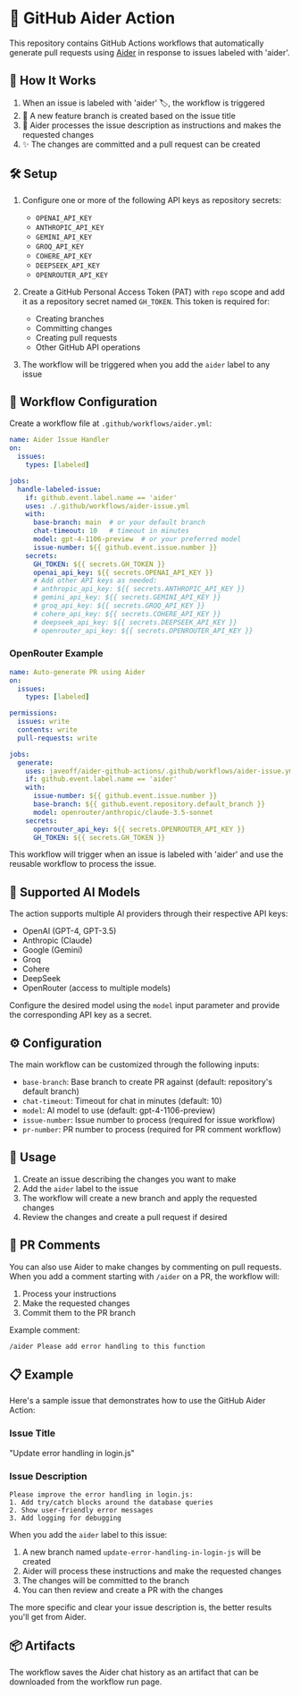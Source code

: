 # 🤖 GitHub Aider Action

This repository contains GitHub Actions workflows that automatically generate pull requests using [Aider](https://github.com/paul-gauthier/aider) in response to issues labeled with 'aider'.

## 🔄 How It Works

1. When an issue is labeled with 'aider' 🏷️, the workflow is triggered
2. 🌿 A new feature branch is created based on the issue title
3. 🤖 Aider processes the issue description as instructions and makes the requested changes
4. ✨ The changes are committed and a pull request can be created

## 🛠️ Setup

1. Configure one or more of the following API keys as repository secrets:
   - `OPENAI_API_KEY`
   - `ANTHROPIC_API_KEY`
   - `GEMINI_API_KEY`
   - `GROQ_API_KEY`
   - `COHERE_API_KEY`
   - `DEEPSEEK_API_KEY`
   - `OPENROUTER_API_KEY`

2. Create a GitHub Personal Access Token (PAT) with `repo` scope and add it as a repository secret named `GH_TOKEN`. This token is required for:
   - Creating branches
   - Committing changes
   - Creating pull requests
   - Other GitHub API operations

3. The workflow will be triggered when you add the `aider` label to any issue

## 📄 Workflow Configuration

Create a workflow file at `.github/workflows/aider.yml`:

```yaml
name: Aider Issue Handler
on:
  issues:
    types: [labeled]

jobs:
  handle-labeled-issue:
    if: github.event.label.name == 'aider'
    uses: ./.github/workflows/aider-issue.yml
    with:
      base-branch: main  # or your default branch
      chat-timeout: 10   # timeout in minutes
      model: gpt-4-1106-preview  # or your preferred model
      issue-number: ${{ github.event.issue.number }}
    secrets:
      GH_TOKEN: ${{ secrets.GH_TOKEN }}
      openai_api_key: ${{ secrets.OPENAI_API_KEY }}
      # Add other API keys as needed:
      # anthropic_api_key: ${{ secrets.ANTHROPIC_API_KEY }}
      # gemini_api_key: ${{ secrets.GEMINI_API_KEY }}
      # groq_api_key: ${{ secrets.GROQ_API_KEY }}
      # cohere_api_key: ${{ secrets.COHERE_API_KEY }}
      # deepseek_api_key: ${{ secrets.DEEPSEEK_API_KEY }}
      # openrouter_api_key: ${{ secrets.OPENROUTER_API_KEY }}
```

### OpenRouter Example

```yaml
name: Auto-generate PR using Aider
on:
  issues:
    types: [labeled]

permissions:
  issues: write
  contents: write
  pull-requests: write

jobs:
  generate:
    uses: javeoff/aider-github-actions/.github/workflows/aider-issue.yml@main
    if: github.event.label.name == 'aider'
    with:
      issue-number: ${{ github.event.issue.number }}
      base-branch: ${{ github.event.repository.default_branch }}
      model: openrouter/anthropic/claude-3.5-sonnet
    secrets:
      openrouter_api_key: ${{ secrets.OPENROUTER_API_KEY }}
      GH_TOKEN: ${{ secrets.GH_TOKEN }}
```

This workflow will trigger when an issue is labeled with 'aider' and use the reusable workflow to process the issue.

## 🤖 Supported AI Models

The action supports multiple AI providers through their respective API keys:

- OpenAI (GPT-4, GPT-3.5)
- Anthropic (Claude)
- Google (Gemini)
- Groq
- Cohere
- DeepSeek
- OpenRouter (access to multiple models)

Configure the desired model using the `model` input parameter and provide the corresponding API key as a secret.

## ⚙️ Configuration

The main workflow can be customized through the following inputs:

- `base-branch`: Base branch to create PR against (default: repository's default branch)
- `chat-timeout`: Timeout for chat in minutes (default: 10)
- `model`: AI model to use (default: gpt-4-1106-preview)
- `issue-number`: Issue number to process (required for issue workflow)
- `pr-number`: PR number to process (required for PR comment workflow)

## 📝 Usage

1. Create an issue describing the changes you want to make
2. Add the `aider` label to the issue
3. The workflow will create a new branch and apply the requested changes
4. Review the changes and create a pull request if desired

## 💬 PR Comments

You can also use Aider to make changes by commenting on pull requests. When you add a comment starting with `/aider` on a PR, the workflow will:
1. Process your instructions
2. Make the requested changes
3. Commit them to the PR branch

Example comment:
```
/aider Please add error handling to this function
```

## 📋 Example

Here's a sample issue that demonstrates how to use the GitHub Aider Action:

### Issue Title
"Update error handling in login.js"

### Issue Description
```
Please improve the error handling in login.js:
1. Add try/catch blocks around the database queries
2. Show user-friendly error messages
3. Add logging for debugging
```

When you add the `aider` label to this issue:
1. A new branch named `update-error-handling-in-login-js` will be created
2. Aider will process these instructions and make the requested changes
3. The changes will be committed to the branch
4. You can then review and create a PR with the changes

The more specific and clear your issue description is, the better results you'll get from Aider.

## 📦 Artifacts

The workflow saves the Aider chat history as an artifact that can be downloaded from the workflow run page.
